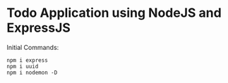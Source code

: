 # Todo Application using NodeJS and ExpressJS

Initial Commands:
```
npm i express
npm i uuid
npm i nodemon -D
```
